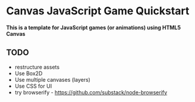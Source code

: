 # Canvas JavaScript Game Quickstart

**This is a template for JavaScript games (or animations) using HTML5 Canvas**

## TODO
- restructure assets
- Use Box2D
- Use multiple canvases (layers)
- Use CSS for UI
- try browserify - https://github.com/substack/node-browserify
